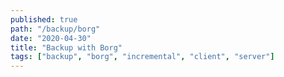```yaml
---
published: true
path: "/backup/borg"
date: "2020-04-30"
title: "Backup with Borg"
tags: ["backup", "borg", "incremental", "client", "server"]
---
```

